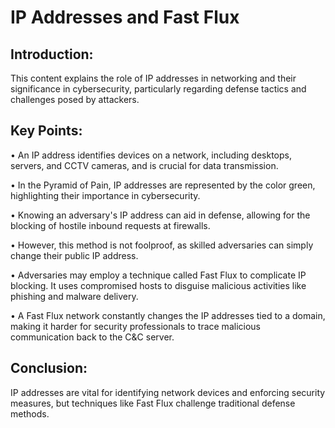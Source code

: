 # IP Addresses and Fast Flux 

## Introduction: 
This content explains the role of IP addresses in networking and their significance in cybersecurity, particularly regarding defense tactics and challenges posed by attackers. 

## Key Points: 
• An IP address identifies devices on a network, including desktops, servers, and CCTV cameras, and is crucial for data transmission. 

• In the Pyramid of Pain, IP addresses are represented by the color green, highlighting their importance in cybersecurity. 

• Knowing an adversary's IP address can aid in defense, allowing for the blocking of hostile inbound requests at firewalls.

• However, this method is not foolproof, as skilled adversaries can simply change their public IP address. 

• Adversaries may employ a technique called Fast Flux to complicate IP blocking. It uses compromised hosts to disguise malicious activities like phishing and malware delivery. 

• A Fast Flux network constantly changes the IP addresses tied to a domain, making it harder for security professionals to trace malicious communication back to the C&amp;C server. 

## Conclusion: 
IP addresses are vital for identifying network devices and enforcing security measures, but techniques like Fast Flux challenge traditional defense methods.